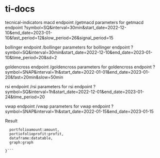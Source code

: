 # ti-docs



tecnical-indicators
macd endpoint /getmacd
parameters for getmacd endpoint
?symbol=SQ&interval=30min&start_date=2022-12-10&end_date=2023-01-10&fast_period=12&slow_period=26&signal_period=15

bollinger endpoint /bollinger
parameters for bollinger endpoint
?symbol=SQ&interval=30min&start_date=2022-12-10&end_date=2023-01-10&time_period=20&sd=2

goldencross endpoint /goldencross
parameters for goldencross endpoint
?symbol=SNAP&interval=1h&start_date=2022-01-01&end_date=2023-01-20&fast=20min&slow=50min

rsi endpoint /rsi
parameters for rsi endpoint
?symbol=SQ&interval=1h&start_date=2022-12-01&end_date=2023-01-24&time_period=20

vwap endpoint /vwap
parameters for vwap endpoint
?symbol=SNAP&interval=1h&start_date=2022-01-15&end_date=2023-01-15

Result
```obj={
  portfolioamount:amount,
  portiofolioprofit:profit,
  dataframe:datatable,
  graph:graph

}```
